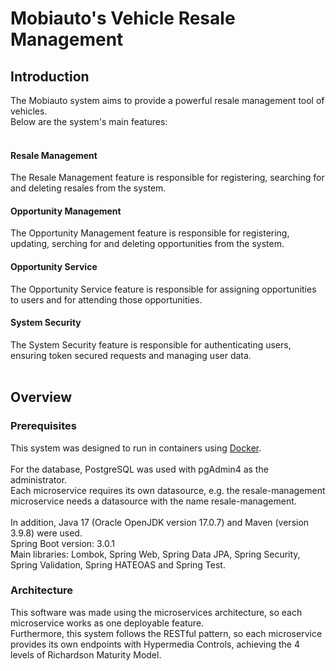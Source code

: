 # Mobiauto's Vehicle Resale Management

## Introduction
The Mobiauto system aims to provide a powerful resale management tool
of vehicles. <br>
Below are the system's main features:<br><br>

#### Resale Management

The Resale Management feature is responsible for registering, searching for and deleting resales from the system.<br>

#### Opportunity Management

The Opportunity Management feature is responsible for registering, updating, serching for and deleting opportunities from the system.<br>

#### Opportunity Service

The Opportunity Service feature is responsible for assigning opportunities to users and for attending those opportunities.<br>

#### System Security

The System Security feature is responsible for authenticating users, ensuring token secured requests and managing user data.<br><br>

## Overview
### Prerequisites

This system was designed to run in containers using [Docker](https://www.docker.com/get-started/).<br><br>
For the database, PostgreSQL was used with pgAdmin4 as the administrator.<br>
Each microservice requires its own datasource, e.g. the resale-management microservice needs a datasource with the name resale-management.<br><br>
In addition, Java 17 (Oracle OpenJDK version 17.0.7) and Maven (version 3.9.8) were used.<br>
Spring Boot version: 3.0.1<br>
Main libraries: Lombok, Spring Web, Spring Data JPA, Spring Security, Spring Validation, Spring HATEOAS and Spring Test.

### Architecture
This software was made using the microservices architecture, so each microservice works as one deployable feature.<br>
Furthermore, this system follows the RESTful pattern, so each microservice provides its own endpoints with Hypermedia Controls, achieving the 4 levels of Richardson Maturity Model.<br><br>





